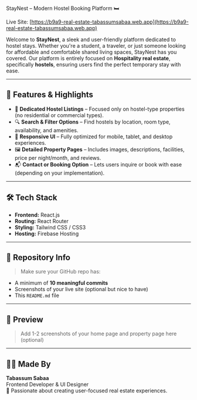  StayNest – Modern Hostel Booking Platform 🛏️

Live Site: [https://b9a9-real-estate-tabassumsabaa.web.app](https://b9a9-real-estate-tabassumsabaa.web.app)

Welcome to **StayNest**, a sleek and user-friendly platform dedicated to hostel stays. Whether you're a student, a traveler, or just someone looking for affordable and comfortable shared living spaces, StayNest has you covered. Our platform is entirely focused on **Hospitality real estate**, specifically **hostels**, ensuring users find the perfect temporary stay with ease.

---

## 🌟 Features & Highlights

- 🏨 **Dedicated Hostel Listings** – Focused only on hostel-type properties (no residential or commercial types).
- 🔍 **Search & Filter Options** – Find hostels by location, room type, availability, and amenities.
- 📱 **Responsive UI** – Fully optimized for mobile, tablet, and desktop experiences.
- 🖼️ **Detailed Property Pages** – Includes images, descriptions, facilities, price per night/month, and reviews.
- 📬 **Contact or Booking Option** – Lets users inquire or book with ease (depending on your implementation).

---

## 🛠️ Tech Stack

- **Frontend:** React.js
- **Routing:** React Router
- **Styling:** Tailwind CSS / CSS3
- **Hosting:** Firebase Hosting

---

## 📂 Repository Info

> Make sure your GitHub repo has:
- A minimum of **10 meaningful commits**
- Screenshots of your live site (optional but nice to have)
- This `README.md` file

---

## 📸 Preview

> Add 1-2 screenshots of your home page and property page here (optional)

---

## 👩‍💻 Made By

**Tabassum Sabaa**  
Frontend Developer & UI Designer  
📍 Passionate about creating user-focused real estate experiences.
